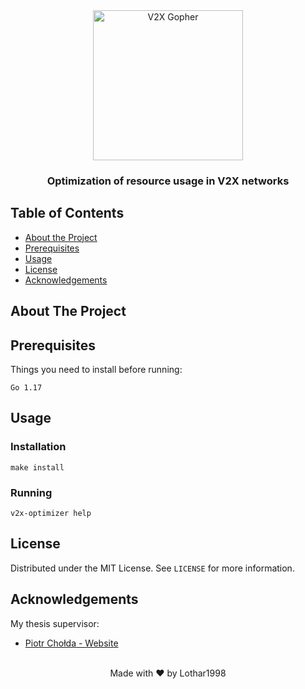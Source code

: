 <div align="center">
  <img align="center" src="https://user-images.githubusercontent.com/33781380/142402501-16987edd-5eb6-46aa-b4a8-45fb271d2ecd.png" alt="V2X Gopher" height="240">
  <h3 align="center">Optimization of resource usage in V2X networks</h3>
</div>

<!-- TABLE OF CONTENTS -->

## Table of Contents

* [About the Project](#about-the-project)
* [Prerequisites](#prerequisites)
* [Usage](#usage)
* [License](#license)
* [Acknowledgements](#acknowledgements)

<!-- ABOUT THE PROJECT -->

## About The Project

<!-- GETTING STARTED -->

## Prerequisites

Things you need to install before running:
```
Go 1.17
```


<!-- USAGE EXAMPLES -->

## Usage

### Installation
```shell
make install
```

### Running
```shell
v2x-optimizer help
```


<!-- LICENSE -->

## License

Distributed under the MIT License. See `LICENSE` for more information.

<!-- ACKNOWLEDGEMENTS -->

## Acknowledgements

My thesis supervisor:

* [Piotr Chołda - Website](http://home.agh.edu.pl/~cholda/)

<br>
<div align="center">
Made with ❤️ by Lothar1998
</div>

